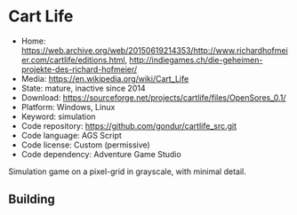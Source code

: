 # Cart Life

- Home: https://web.archive.org/web/20150619214353/http://www.richardhofmeier.com/cartlife/editions.html, http://indiegames.ch/die-geheimen-projekte-des-richard-hofmeier/
- Media: https://en.wikipedia.org/wiki/Cart_Life
- State: mature, inactive since 2014
- Download: https://sourceforge.net/projects/cartlife/files/OpenSores_0.1/
- Platform: Windows, Linux
- Keyword: simulation
- Code repository: https://github.com/gondur/cartlife_src.git
- Code language: AGS Script
- Code license: Custom (permissive)
- Code dependency: Adventure Game Studio

Simulation game on a pixel-grid in grayscale, with minimal detail.

## Building


